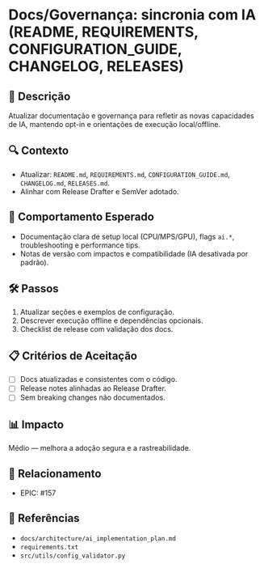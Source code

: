 # Docs/Governança: sincronia com IA (README, REQUIREMENTS, CONFIGURATION_GUIDE, CHANGELOG, RELEASES)

## 📝 Descrição
Atualizar documentação e governança para refletir as novas capacidades de IA, mantendo opt-in e orientações de execução local/offline.

## 🔍 Contexto
- Atualizar: `README.md`, `REQUIREMENTS.md`, `CONFIGURATION_GUIDE.md`, `CHANGELOG.md`, `RELEASES.md`.
- Alinhar com Release Drafter e SemVer adotado.

## 🎯 Comportamento Esperado
- Documentação clara de setup local (CPU/MPS/GPU), flags `ai.*`, troubleshooting e performance tips.
- Notas de versão com impactos e compatibilidade (IA desativada por padrão).

## 🛠️ Passos
1. Atualizar seções e exemplos de configuração.
2. Descrever execução offline e dependências opcionais.
3. Checklist de release com validação dos docs.

## 📋 Critérios de Aceitação
- [ ] Docs atualizadas e consistentes com o código.
- [ ] Release notes alinhadas ao Release Drafter.
- [ ] Sem breaking changes não documentados.

## 📊 Impacto
Médio — melhora a adoção segura e a rastreabilidade.

## 🔗 Relacionamento
- EPIC: #157

## 🔗 Referências
- `docs/architecture/ai_implementation_plan.md`
- `requirements.txt`
- `src/utils/config_validator.py`
